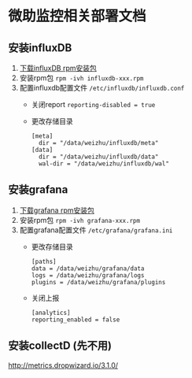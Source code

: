 # 微助监控相关部署文档

## 安装influxDB

1. [下载influxDB rpm安装包](https://influxdata.com/downloads/#influxdb)
2. 安装rpm包 `rpm -ivh influxdb-xxx.rpm`
3. 配置influxdb配置文件 `/etc/influxdb/influxdb.conf`
    * 关闭report `reporting-disabled = true`
    * 更改存储目录 
    
        ```
        [meta]
          dir = "/data/weizhu/influxdb/meta"
        [data]
          dir = "/data/weizhu/influxdb/data"
          wal-dir = "/data/weizhu/influxdb/wal"
        ```

## 安装grafana

1. [下载grafana rpm安装包](http://grafana.org/download/)
2. 安装rpm包 `rpm -ivh grafana-xxx.rpm`
3. 配置grafana配置文件 `/etc/grafana/grafana.ini`
    * 更改存储目录
    
        ```
        [paths]
        data = /data/weizhu/grafana/data
        logs = /data/weizhu/grafana/logs
        plugins = /data/weizhu/grafana/plugins
        ```
    * 关闭上报
    
        ```
        [analytics]
        reporting_enabled = false
        ```

## 安装collectD (先不用)

http://metrics.dropwizard.io/3.1.0/